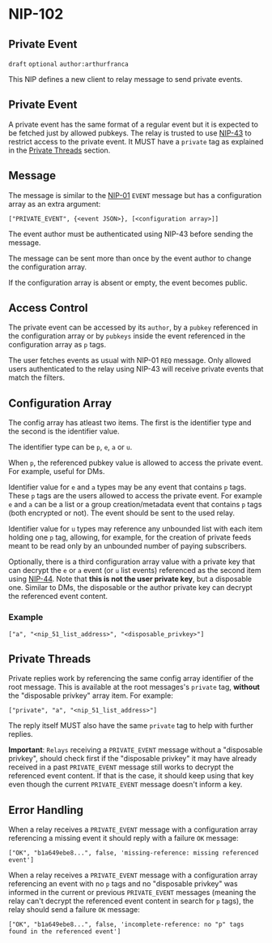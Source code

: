 NIP-102
=======

Private Event
-------------

`draft` `optional` `author:arthurfranca`

This NIP defines a new client to relay message to send private events.

## Private Event

A private event has the same format of a regular event but it
is expected to be fetched just by allowed pubkeys. The relay is
trusted to use [NIP-43](43.md) to restrict access to the private
event. It MUST have a `private` tag as explained in the
[Private Threads](#private-threads) section.

## Message

The message is similar to the [NIP-01](01.md) `EVENT` message but
has a configuration array as an extra argument:

`["PRIVATE_EVENT", {<event JSON>}, [<configuration array>]]`

The event author must be authenticated using NIP-43
before sending the message.

The message can be sent more than once by the event author
to change the configuration array.

If the configuration array is absent or empty, the event becomes public.

## Access Control

The private event can be accessed by its `author`, by a `pubkey`
referenced in the configuration array or by `pubkeys` inside the
event referenced in the configuration array as `p` tags.

The user fetches events as usual with NIP-01 `REQ` message.
Only allowed users authenticated to the relay using NIP-43 will
receive private events that match the filters.

## Configuration Array

The config array has atleast two items. The first is the identifier type and the second is the identifier value.

The identifier type can be `p`, `e`, `a` or `u`.

When `p`, the referenced pubkey value is allowed to access the private event.
For example, useful for DMs.

Identifier value for `e` and `a` types may be any event that contains `p`
tags. These `p` tags are the users allowed to access the private event.
For example `e` and `a` can be a list or a group
creation/metadata event that contains `p` tags (both encrypted or not).
The event should be sent to the used relay.

Identifier value for `u` types may reference any unbounded list with each
item holding one `p` tag, allowing, for example, for the creation of private
feeds meant to be read only by an unbounded number of paying subscribers.

Optionally, there is a third configuration array value with
a private key that can decrypt the `e` or `a` event (or `u` list events)
referenced as the second item using [NIP-44](44.md).
Note that **this is not the user private key**, but a disposable one.
Similar to DMs, the disposable or the author private key can decrypt the
referenced event content.

### Example

`["a", "<nip_51_list_address>", "<disposable_privkey>"]`

## Private Threads

Private replies work by referencing the same config array identifier of the root message.
This is available at the root messages's `private` tag,
**without** the "disposable privkey" array item. For example:

`["private", "a", "<nip_51_list_address>"]`

The reply itself MUST also have the same `private` tag to help with further replies.

**Important**: `Relays` receiving a `PRIVATE_EVENT` message without a "disposable privkey", should
check first if the "disposable privkey" it may have already received in a past `PRIVATE_EVENT`
message still works to decrypt the referenced event content. If that is the case, it should keep using
that key even though the current `PRIVATE_EVENT` message doesn't inform a key.

## Error Handling

When a relay receives a `PRIVATE_EVENT` message
with a configuration array referencing a missing event it should reply with
a failure `OK` message:

`["OK", "b1a649ebe8...", false, 'missing-reference: missing referenced event']`

When a relay receives a `PRIVATE_EVENT` message
with a configuration array referencing
an event with no `p` tags and no "disposable privkey"
was informed in the current or previous `PRIVATE_EVENT` messages
(meaning the relay can't decrypt the referenced event content in search for `p` tags),
the relay should send a failure `OK` message:

`["OK", "b1a649ebe8...", false, 'incomplete-reference: no "p" tags found in the referenced event']`
